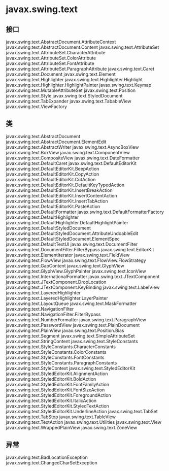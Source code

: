 # javax.swing.text

## 接口

javax.swing.text.AbstractDocument.AttributeContext
javax.swing.text.AbstractDocument.Content
javax.swing.text.AttributeSet
javax.swing.text.AttributeSet.CharacterAttribute
javax.swing.text.AttributeSet.ColorAttribute
javax.swing.text.AttributeSet.FontAttribute
javax.swing.text.AttributeSet.ParagraphAttribute
javax.swing.text.Caret
javax.swing.text.Document
javax.swing.text.Element
javax.swing.text.Highlighter
javax.swing.text.Highlighter.Highlight
javax.swing.text.Highlighter.HighlightPainter
javax.swing.text.Keymap
javax.swing.text.MutableAttributeSet
javax.swing.text.Position
javax.swing.text.Style
javax.swing.text.StyledDocument
javax.swing.text.TabExpander
javax.swing.text.TabableView
javax.swing.text.ViewFactory

## 类

javax.swing.text.AbstractDocument
javax.swing.text.AbstractDocument.ElementEdit
javax.swing.text.AbstractWriter
javax.swing.text.AsyncBoxView
javax.swing.text.BoxView
javax.swing.text.ComponentView
javax.swing.text.CompositeView
javax.swing.text.DateFormatter
javax.swing.text.DefaultCaret
javax.swing.text.DefaultEditorKit
javax.swing.text.DefaultEditorKit.BeepAction
javax.swing.text.DefaultEditorKit.CopyAction
javax.swing.text.DefaultEditorKit.CutAction
javax.swing.text.DefaultEditorKit.DefaultKeyTypedAction
javax.swing.text.DefaultEditorKit.InsertBreakAction
javax.swing.text.DefaultEditorKit.InsertContentAction
javax.swing.text.DefaultEditorKit.InsertTabAction
javax.swing.text.DefaultEditorKit.PasteAction
javax.swing.text.DefaultFormatter
javax.swing.text.DefaultFormatterFactory
javax.swing.text.DefaultHighlighter
javax.swing.text.DefaultHighlighter.DefaultHighlightPainter
javax.swing.text.DefaultStyledDocument
javax.swing.text.DefaultStyledDocument.AttributeUndoableEdit
javax.swing.text.DefaultStyledDocument.ElementSpec
javax.swing.text.DefaultTextUI
javax.swing.text.DocumentFilter
javax.swing.text.DocumentFilter.FilterBypass
javax.swing.text.EditorKit
javax.swing.text.ElementIterator
javax.swing.text.FieldView
javax.swing.text.FlowView
javax.swing.text.FlowView.FlowStrategy
javax.swing.text.GapContent
javax.swing.text.GlyphView
javax.swing.text.GlyphView.GlyphPainter
javax.swing.text.IconView
javax.swing.text.InternationalFormatter
javax.swing.text.JTextComponent
javax.swing.text.JTextComponent.DropLocation
javax.swing.text.JTextComponent.KeyBinding
javax.swing.text.LabelView
javax.swing.text.LayeredHighlighter
javax.swing.text.LayeredHighlighter.LayerPainter
javax.swing.text.LayoutQueue
javax.swing.text.MaskFormatter
javax.swing.text.NavigationFilter
javax.swing.text.NavigationFilter.FilterBypass
javax.swing.text.NumberFormatter
javax.swing.text.ParagraphView
javax.swing.text.PasswordView
javax.swing.text.PlainDocument
javax.swing.text.PlainView
javax.swing.text.Position.Bias
javax.swing.text.Segment
javax.swing.text.SimpleAttributeSet
javax.swing.text.StringContent
javax.swing.text.StyleConstants
javax.swing.text.StyleConstants.CharacterConstants
javax.swing.text.StyleConstants.ColorConstants
javax.swing.text.StyleConstants.FontConstants
javax.swing.text.StyleConstants.ParagraphConstants
javax.swing.text.StyleContext
javax.swing.text.StyledEditorKit
javax.swing.text.StyledEditorKit.AlignmentAction
javax.swing.text.StyledEditorKit.BoldAction
javax.swing.text.StyledEditorKit.FontFamilyAction
javax.swing.text.StyledEditorKit.FontSizeAction
javax.swing.text.StyledEditorKit.ForegroundAction
javax.swing.text.StyledEditorKit.ItalicAction
javax.swing.text.StyledEditorKit.StyledTextAction
javax.swing.text.StyledEditorKit.UnderlineAction
javax.swing.text.TabSet
javax.swing.text.TabStop
javax.swing.text.TableView
javax.swing.text.TextAction
javax.swing.text.Utilities
javax.swing.text.View
javax.swing.text.WrappedPlainView
javax.swing.text.ZoneView

## 异常

javax.swing.text.BadLocationException
javax.swing.text.ChangedCharSetException





